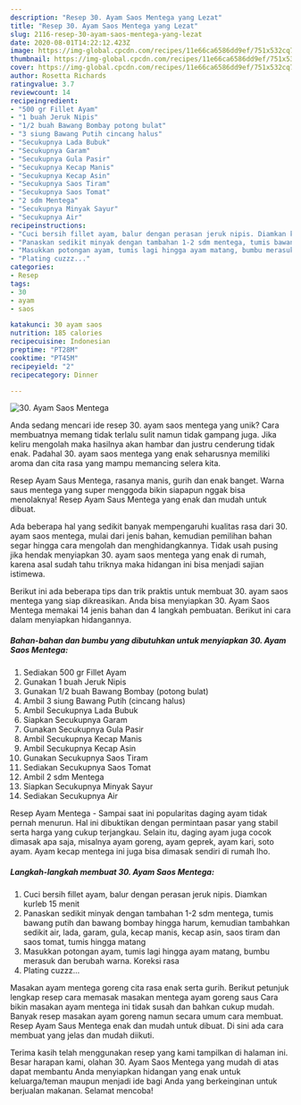 ```yaml
---
description: "Resep 30. Ayam Saos Mentega yang Lezat"
title: "Resep 30. Ayam Saos Mentega yang Lezat"
slug: 2116-resep-30-ayam-saos-mentega-yang-lezat
date: 2020-08-01T14:22:12.423Z
image: https://img-global.cpcdn.com/recipes/11e66ca6586dd9ef/751x532cq70/30-ayam-saos-mentega-foto-resep-utama.jpg
thumbnail: https://img-global.cpcdn.com/recipes/11e66ca6586dd9ef/751x532cq70/30-ayam-saos-mentega-foto-resep-utama.jpg
cover: https://img-global.cpcdn.com/recipes/11e66ca6586dd9ef/751x532cq70/30-ayam-saos-mentega-foto-resep-utama.jpg
author: Rosetta Richards
ratingvalue: 3.7
reviewcount: 14
recipeingredient:
- "500 gr Fillet Ayam"
- "1 buah Jeruk Nipis"
- "1/2 buah Bawang Bombay potong bulat"
- "3 siung Bawang Putih cincang halus"
- "Secukupnya Lada Bubuk"
- "Secukupnya Garam"
- "Secukupnya Gula Pasir"
- "Secukupnya Kecap Manis"
- "Secukupnya Kecap Asin"
- "Secukupnya Saos Tiram"
- "Secukupnya Saos Tomat"
- "2 sdm Mentega"
- "Secukupnya Minyak Sayur"
- "Secukupnya Air"
recipeinstructions:
- "Cuci bersih fillet ayam, balur dengan perasan jeruk nipis. Diamkan kurleb 15 menit"
- "Panaskan sedikit minyak dengan tambahan 1-2 sdm mentega, tumis bawang putih dan bawang bombay hingga harum, kemudian tambahkan sedikit air, lada, garam, gula, kecap manis, kecap asin, saos tiram dan saos tomat, tumis hingga matang"
- "Masukkan potongan ayam, tumis lagi hingga ayam matang, bumbu merasuk dan berubah warna. Koreksi rasa"
- "Plating cuzzz..."
categories:
- Resep
tags:
- 30
- ayam
- saos

katakunci: 30 ayam saos 
nutrition: 185 calories
recipecuisine: Indonesian
preptime: "PT28M"
cooktime: "PT45M"
recipeyield: "2"
recipecategory: Dinner

---
```



![30. Ayam Saos Mentega](https://img-global.cpcdn.com/recipes/11e66ca6586dd9ef/751x532cq70/30-ayam-saos-mentega-foto-resep-utama.jpg)

Anda sedang mencari ide resep 30. ayam saos mentega yang unik? Cara membuatnya memang tidak terlalu sulit namun tidak gampang juga. Jika keliru mengolah maka hasilnya akan hambar dan justru cenderung tidak enak. Padahal 30. ayam saos mentega yang enak seharusnya memiliki aroma dan cita rasa yang mampu memancing selera kita.

Resep Ayam Saus Mentega, rasanya manis, gurih dan enak banget. Warna saus mentega yang super menggoda bikin siapapun nggak bisa menolaknya! Resep Ayam Saus Mentega yang enak dan mudah untuk dibuat.

Ada beberapa hal yang sedikit banyak mempengaruhi kualitas rasa dari 30. ayam saos mentega, mulai dari jenis bahan, kemudian pemilihan bahan segar hingga cara mengolah dan menghidangkannya. Tidak usah pusing jika hendak menyiapkan 30. ayam saos mentega yang enak di rumah, karena asal sudah tahu triknya maka hidangan ini bisa menjadi sajian istimewa.


Berikut ini ada beberapa tips dan trik praktis untuk membuat 30. ayam saos mentega yang siap dikreasikan. Anda bisa menyiapkan 30. Ayam Saos Mentega memakai 14 jenis bahan dan 4 langkah pembuatan. Berikut ini cara dalam menyiapkan hidangannya.

<!--inarticleads1-->

##### Bahan-bahan dan bumbu yang dibutuhkan untuk menyiapkan 30. Ayam Saos Mentega:

1. Sediakan 500 gr Fillet Ayam
1. Gunakan 1 buah Jeruk Nipis
1. Gunakan 1/2 buah Bawang Bombay (potong bulat)
1. Ambil 3 siung Bawang Putih (cincang halus)
1. Ambil Secukupnya Lada Bubuk
1. Siapkan Secukupnya Garam
1. Gunakan Secukupnya Gula Pasir
1. Ambil Secukupnya Kecap Manis
1. Ambil Secukupnya Kecap Asin
1. Gunakan Secukupnya Saos Tiram
1. Sediakan Secukupnya Saos Tomat
1. Ambil 2 sdm Mentega
1. Siapkan Secukupnya Minyak Sayur
1. Sediakan Secukupnya Air


Resep Ayam Mentega - Sampai saat ini popularitas daging ayam tidak pernah menurun. Hal ini dibuktikan dengan permintaan pasar yang stabil serta harga yang cukup terjangkau. Selain itu, daging ayam juga cocok dimasak apa saja, misalnya ayam goreng, ayam geprek, ayam kari, soto ayam. Ayam kecap mentega ini juga bisa dimasak sendiri di rumah lho. 

<!--inarticleads2-->

##### Langkah-langkah membuat 30. Ayam Saos Mentega:

1. Cuci bersih fillet ayam, balur dengan perasan jeruk nipis. Diamkan kurleb 15 menit
1. Panaskan sedikit minyak dengan tambahan 1-2 sdm mentega, tumis bawang putih dan bawang bombay hingga harum, kemudian tambahkan sedikit air, lada, garam, gula, kecap manis, kecap asin, saos tiram dan saos tomat, tumis hingga matang
1. Masukkan potongan ayam, tumis lagi hingga ayam matang, bumbu merasuk dan berubah warna. Koreksi rasa
1. Plating cuzzz...


Masakan ayam mentega goreng cita rasa enak serta gurih. Berikut petunjuk lengkap resep cara memasak masakan mentega ayam goreng saus Cara bikin masakan ayam mentega ini tidak susah dan bahkan cukup mudah. Banyak resep masakan ayam goreng namun secara umum cara membuat. Resep Ayam Saus Mentega enak dan mudah untuk dibuat. Di sini ada cara membuat yang jelas dan mudah diikuti. 

Terima kasih telah menggunakan resep yang kami tampilkan di halaman ini. Besar harapan kami, olahan 30. Ayam Saos Mentega yang mudah di atas dapat membantu Anda menyiapkan hidangan yang enak untuk keluarga/teman maupun menjadi ide bagi Anda yang berkeinginan untuk berjualan makanan. Selamat mencoba!
